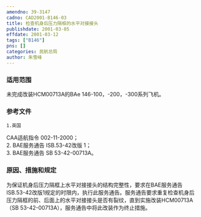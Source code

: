 ```yaml
---
amendno: 39-3147  
cadno: CAD2001-B146-03  
title: 检查机身后压力隔框的水平对接接头  
publishdate: 2001-03-05  
effdate: 2001-03-12  
tags: ["B146"]  
pns: []  
categories: 民航总局  
author: 朱雪峰  
---
```

  
### 适用范围  
未完成改装HCM00713A的BAe 146-100，-200，-300系列飞机。  
  
<!--more-->  
### 参考文件  
    1.英国  
CAA适航指令 002-11-2000；  
    2. BAE服务通告 ISB.53-42改版 1；  
    3. BAE服务通告 SB 53-42-00713A。  
  
### 原因、措施和规定  
为保证机身后压力隔框上水平对接接头的结构完整性，要求在BAE服务通告ISB.53-42改版1规定的时限内，执行此服务通告。服务通告要求重复检查机身后压力隔框的前、后面上的水平对接接头是否有裂纹，直到实施改装HCM00713A（SB 53-42-00713A），服务通告中将此改装作为终止措施。  
